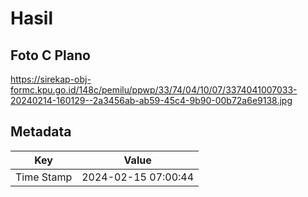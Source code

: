 # Hasil

## Foto C Plano

https://sirekap-obj-formc.kpu.go.id/148c/pemilu/ppwp/33/74/04/10/07/3374041007033-20240214-160129--2a3456ab-ab59-45c4-9b90-00b72a6e9138.jpg


## Metadata

| Key        | Value               |
| ---------- | ------------------- |
| Time Stamp | 2024-02-15 07:00:44 |



